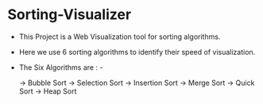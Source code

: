 # Sorting-Visualizer
* This Project is a Web Visualization tool for sorting algorithms.
* Here we use 6 sorting algorithms to identify their speed of visualization.
* The Six Algorithms are : -

  -> Bubble Sort
  -> Selection Sort
  -> Insertion Sort
  -> Merge Sort
  -> Quick Sort
  -> Heap Sort
